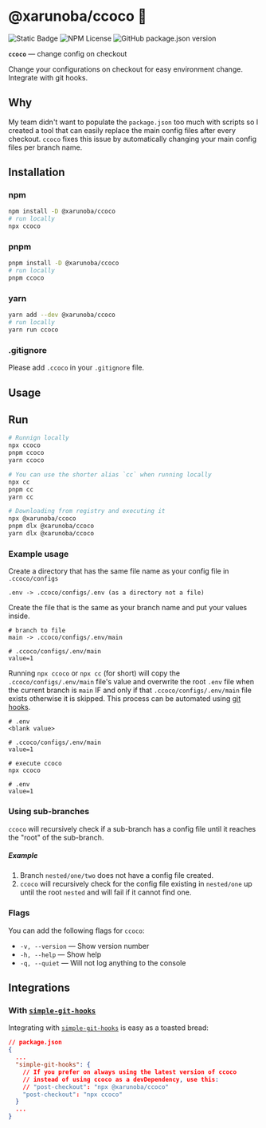 # @xarunoba/ccoco 🥥

![Static Badge](https://img.shields.io/badge/Made_with-%E2%9D%A4%EF%B8%8F-red?style=for-the-badge) ![NPM License](https://img.shields.io/npm/l/%40xarunoba%2Fccoco?style=for-the-badge)
![GitHub package.json version](https://img.shields.io/github/package-json/v/xarunoba/ccoco?style=for-the-badge&logo=npm)

**`ccoco`** — change config on checkout

Change your configurations on checkout for easy environment change. Integrate with git hooks.

## Why

My team didn't want to populate the `package.json` too much with scripts so I created a tool that can easily replace the main config files after every checkout. `ccoco` fixes this issue by automatically changing your main config files per branch name.

## Installation

### npm

```bash
npm install -D @xarunoba/ccoco
# run locally
npx ccoco
```

### pnpm

```bash
pnpm install -D @xarunoba/ccoco
# run locally
pnpm ccoco
```

### yarn

```bash
yarn add --dev @xarunoba/ccoco
# run locally
yarn run ccoco
```

### .gitignore

Please add `.ccoco` in your `.gitignore` file.

## Usage

## Run

```bash
# Runnign locally
npx ccoco
pnpm ccoco
yarn ccoco

# You can use the shorter alias `cc` when running locally
npx cc
pnpm cc
yarn cc

# Downloading from registry and executing it
npx @xarunoba/ccoco
pnpm dlx @xarunoba/ccoco
yarn dlx @xarunoba/ccoco
```

### Example usage

Create a directory that has the same file name as your config file in `.ccoco/configs`

```
.env -> .ccoco/configs/.env (as a directory not a file)
```

Create the file that is the same as your branch name and put your values inside.

```
# branch to file
main -> .ccoco/configs/.env/main

# .ccoco/configs/.env/main
value=1
```

Running `npx ccoco` or `npx cc` (for short) will copy the `.ccoco/configs/.env/main` file's value and overwrite the root `.env` file when the current branch is `main` IF and only if that `.ccoco/configs/.env/main` file exists otherwise it is skipped. This process can be automated using [git hooks](#with-simple-git-hooks).

```
# .env
<blank value>

# .ccoco/configs/.env/main
value=1

# execute ccoco
npx ccoco

# .env
value=1
```

### Using sub-branches

`ccoco` will recursively check if a sub-branch has a config file until it reaches the "root" of the sub-branch.

##### Example

1. Branch `nested/one/two` does not have a config file created.
2. `ccoco` will recursively check for the config file existing in `nested/one` up until the root `nested` and will fail if it cannot find one.

### Flags

You can add the following flags for `ccoco`:

- `-v, --version` — Show version number
- `-h, --help` — Show help
- `-q, --quiet` — Will not log anything to the console

## Integrations

### With [`simple-git-hooks`](https://github.com/toplenboren/simple-git-hooks)

Integrating with [`simple-git-hooks`](https://github.com/toplenboren/simple-git-hooks) is easy as a toasted bread:

```json
// package.json
{
  ...
  "simple-git-hooks": {
    // If you prefer on always using the latest version of ccoco
    // instead of using ccoco as a devDependency, use this:
    // "post-checkout": "npx @xarunoba/ccoco"
    "post-checkout": "npx ccoco"
  }
  ...
}
```
